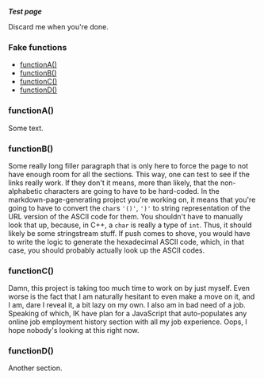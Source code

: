 _**Test page**_

Discard me when you're done.

### Fake functions

+ [functionA()](#functiona)
+ [functionB()](#functionb)
+ [functionC()](#functionc)
+ [functionD()](#functiond)

### functionA()

Some text. 

### functionB()

Some really long filler paragraph that is only here to force the page to not have enough room for all the sections. This way, one can test to see if the links really work. If they don't it means, more than likely, that the non-alphabetic characters are going to have to be hard-coded. In the markdown-page-generating project you're working on, it means that you're going to have to convert the `char`s `'()'`, `')'` to string representation of the URL version of the ASCII code for them. You shouldn't have to manually look that up, because, in C++, a `char` is really a type of `int`. Thus, it should likely be some stringstream stuff. If push comes to shove, you would have to write the logic to generate the hexadecimal ASCII code, which, in that case, you should probably actually look up the ASCII codes. 

### functionC()

Damn, this project is taking too much time to work on by just myself. Even worse is the fact that I am naturally hesitant to even make a move on it, and I am, dare I reveal it, a bit lazy on my own. I also am in bad need of a job. Speaking of which, IK have plan for a JavaScript that auto-populates any online job employment history section with all my job experience. Oops, I hope nobody's looking at this right now.

### functionD()

Another section.
